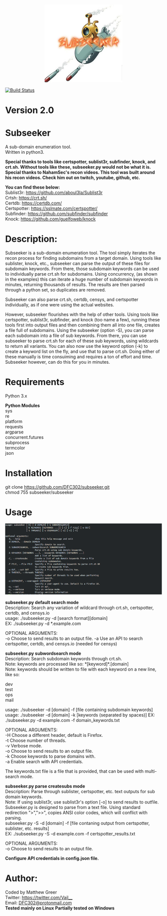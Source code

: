 <p align="center">
  <img width="250" height="250" src="https://github.com/DFC302/subseeker/blob/master/images/logo.jpg">
</p>

[![Build Status](https://travis-ci.org/DFC302/subseeker.svg?branch=master)](https://travis-ci.org/DFC302/subseeker)

# Version 2.0

# Subseeker
A sub-domain enumeration tool. \
Written in python3.

**Special thanks to tools like certspotter, sublist3r, subfinder, knock, and crt.sh. Without tools like these, subseeker.py would not be what it is.** \
**Special thanks to NahamSec's recon videos. This tool was built around his recon videos. Check him out on twitch, youtube, github, etc.**

**You can find these below:** \
Sublist3r:    <https://github.com/aboul3la/Sublist3r> \
Crtsh:        <https://crt.sh/> \
Certdb:       https://certdb.com/ \
Certspotter:  https://sslmate.com/certspotter/ \
Subfinder:    https://github.com/subfinder/subfinder \
Knock:        https://github.com/guelfoweb/knock


# Description:
Subseeker is a sub-domain enumeration tool. The tool simply iterates the recon process for finding subdomains from a target domain. Using tools like sublister, knock, etc., subseeker can parse the output of these files for subdomain keywords. From there, those subdomain keywords can be used to individually parse crt.sh for subdomains. Using concurrency, (as shown in the examples) this can iterate a huge number of subdomain keywords in minutes, returning thousands of results. The results are then parsed through a python set, so duplicates are removed.

Subseeker can also parse crt.sh, certdb, censys, and certspotter individually, as if one were using the actual websites.

However, subseeker flourishes with the help of other tools. Using tools like certspotter, sublist3r, subfinder, and knock (too name a few), running these tools first into output files and then combining them all into one file, creates a file full of
subdomains. Using the subseeker (option -S), you can parse each subdomain into a file of sub keywords. From there, you can use subseeker to parse crt.sh for each of these sub keywords, using wildcards to return all variants. You can also now use the keyword option (-k) to create a keyword list on the fly, and use that to parse crt.sh. Doing either of these manually is time consuiming and requires a ton of effort and time. Subseeker however, can do this for you in minutes.

# Requirements
Python 3.x

**Python Modules** \
sys \
re \
platform \
requests \
argparse \
concurrent.futures \
subprocess \
termcolor \
json

# Installation
git clone https://github.com/DFC302/subseeker.git \
chmod 755 subseeker/subseeker

# Usage
![usage](https://github.com/DFC302/subseeker/blob/master/images/usage.png)

**subseeker.py default search mode** \
Description: Search any variation of wildcard through crt.sh, certspotter, certdb, and censys.io \
usage: ./subseeker.py -d [search format][domain] \
EX: ./subseeker.py -d *.example.com 

OPTIONAL ARGUMENTS: \
-o Choose to send results to an output file. 
-a Use an API to search certspotter, certdb, and censys.io (needed for censys)

**subseeker.py subwordsearch mode** \
Description: Search subdomain keywords through crt.sh. \
Note: keywords are processed like so: \*[keyword]\*.[domain] \
Note: keywords should be written to file with each keyword on a new line, like so:

dev \
test \
ops \
mail
    
usage: ./subseeker -d [domain] -f [file containing subdomain keywords] \
usage: ./subseeker -d [domain] -k [keywords (separated by spaces)]
EX: ./subseeker.py -d example.com -f domain_keywords.txt 

OPTIONAL ARGUMENTS: \
-H Choose a different header, default is Firefox. \
-t Choose number of threads. \
-v Verbose mode. \
-o Choose to send results to an output file. \
-k Choose keywords to parse domains with. \
-a Enable search with API credentials.

The keywords.txt file is a file that is provided, that can be used with multi-search mode.

**subseeker.py parse createsubs mode** \
Description: Parse through sublister, certspotter, etc. text outputs for sub domain keywords. \
Note: If using sublist3r, use sublist3r's option [-o] to send results to outfile. Subseeker.py is designed to parse from a text file. Using standard redirection ">",">>", copies ANSI color codes, which will conflict with parsing. \
subseeker.py -S -d [domain] -f [file contaning output from certspotter, sublister, etc. results] \
EX: ./subseeker.py -S -d example.com -f certspotter_results.txt

OPTIONAL ARGUMENTS: \
-o Choose to send results to an output file.

**Configure API credentials in config.json file.**

# Author:
Coded by Matthew Greer \
Twitter: <https://twitter.com/Vail__> \
Email: DFC302@protonmail.com \
**Tested mainly on Linux**
**Partially tested on Windows**
